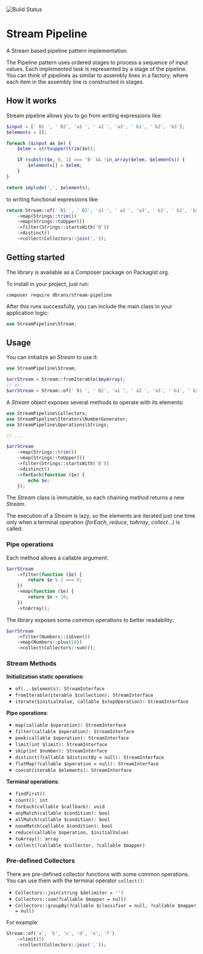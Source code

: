 ![Build Status](https://github.com/danibranas/stream-pipeline-php/workflows/Build/badge.svg)

# Stream Pipeline

A Stream based pipeline pattern implementation.

The Pipeline pattern uses ordered stages to process a sequence of input values. Each implemented task is represented by
a stage of the pipeline. You can think of pipelines as similar to assembly lines in a factory, where each item in the
assembly line is constructed in stages.

## How it works

Stream pipeline allows you to go from writing expressions like:

```php
$input = [' B1 ', ' B2', 'a1 ', ' a2 ', 'a3', ' b1', ' b2', 'b3'];
$elements = [];

foreach ($input as $e) {
    $elem = strtoupper(trim($e));

    if (substr($e, 0, 1) === 'B' && !in_array($elem, $elements)) {
        $elements[] = $elem;
    }
}

return implode(',', $elements);
```

to writing functional expressions like:

```php
return Stream::of(' B1 ', ' B2', 'a1 ', ' a2 ', 'a3', ' b1', ' b2', 'b3')
    ->map(Strings::trim())
    ->map(Strings::toUpper())
    ->filter(Strings::startsWith('B'))
    ->distinct()
    ->collect(Collectors::join(','));
```

## Getting started

The library is available as a Composer package on Packagist.org.

To install in your project, just run:

```shell
composer require dbrans/stream-pipeline
```

After this runs successfully, you can include the main class in your application logic:

```php
use StreamPipeline\Stream;
```

## Usage

You can initialize an _Stream_ to use it:

```php
use StreamPipeline\Stream;

$arrStream = Stream::fromIterable($myArray);
// or
$arrStream = Stream::of(' B1 ', ' B2', 'a1 ', ' a2 ', 'a3', ' b1', ' b2', 'b3')
```

A _Stream_ object exposes several methods to operate with its elements:

```php
use StreamPipeline\Collectors;
use StreamPipeline\Iterators\NumberGenerator;
use StreamPipeline\Operations\Strings;

// ...

$arrStream
    ->map(Strings::trim())
    ->map(Strings::toUpper())
    ->filter(Strings::startsWith('B'))
    ->distinct()
    ->forEach(function ($e) {
        echo $e;
    });
```

The _Stream_ class is immutable, so each chaining method returns a new _Stream_.

The execution of a _Stream_ is lazy, so the elements are iterated just one time only when a terminal operation
(_forEach_, _reduce_, _toArray_, _collect_...) is called.

### Pipe operations

Each method allows a callable argument:

```php
$arrStream
    ->filter(function ($e) {
        return $e % 2 === 0;
    })
    ->map(function ($e) {
        return $e + 10;
    })
    ->toArray();
```

The library exposes some common operations to better readability:

```php
$arrStream
    ->filter(Numbers::isEven())
    ->map(Numbers::plus(10))
    ->collect(Collectors::sum());
```

### _Stream_ Methods

**Initialization static operations**:

- `of(...$elements): StreamInterface`
- `fromIterable(iterable $collection): StreamInterface`
- `iterate($initialValue, callable $stepOperation): StreamInterface`

**Pipe operations**:

- `map(callable $operation): StreamInterface`
- `filter(callable $operation): StreamInterface`
- `peek(callable $operation): StreamInterface`
- `limit(int $limit): StreamInterface`
- `skip(int $number): StreamInterface`
- `distinct(?callable $distinctBy = null): StreamInterface`
- `flatMap(?callable $operation = null): StreamInterface`
- `concat(iterable $elements): StreamInterface`

**Terminal operations**:

- `findFirst()`
- `count(): int`
- `forEach(callable $callback): void`
- `anyMatch(callable $condition): bool`
- `allMatch(callable $condition): bool`
- `noneMatch(callable $condition): bool`
- `reduce(callable $operation, $initialValue)`
- `toArray(): array`
- `collect(?callable $collector, ?callable $mapper)`

### Pre-defined Collectors

There are pre-defined collector functions with some common operations.
You can use them with the terminal operator `collect()`:

- `Collectors::join(string $delimiter = '')`
- `Collectors::sum(?callable $mapper = null)`
- `Collectors::groupBy(?callable $classifier = null, ?callable $mapper = null)`

For example:

```php
Stream::of('a', 'b', 'c', 'd', 'e', 'f')
    ->limit(5)
    ->collect(Collectors::join(','));
```